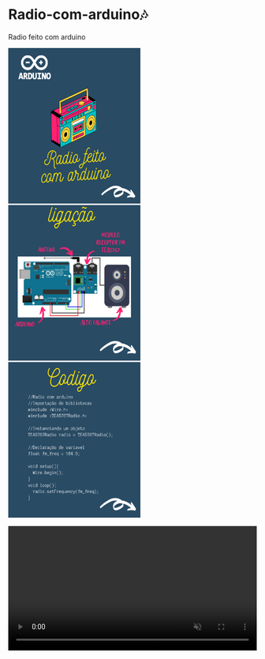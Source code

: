 # Radio-com-arduino🎶
Radio feito com arduino 

<img src="https://github.com/joaoryan/Radio-com-arduino/blob/main/1.png" width="268,66px" height="315px" /><img src="https://github.com/joaoryan/Radio-com-arduino/blob/main/2.png" width="268,66px" height="315px"/><img src="https://github.com/joaoryan/Radio-com-arduino/blob/main/3.png" width="268,66px" height="315px"/>

<video src="https://user-images.githubusercontent.com/80048512/135180708-02c9cc50-3ce1-486c-b737-17596af61648.mp4" data-canonical-src="https://user-images.githubusercontent.com/80048512/135180708-02c9cc50-3ce1-486c-b737-17596af61648.mp4" controls="controls" muted="muted" class="d-block rounded-bottom-2 width-fit" style="max-height:640px;width: 100%;">

  </video>

